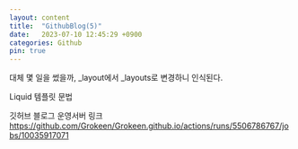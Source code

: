 ```yaml
---
layout: content
title:  "GithubBlog(5)"
date:   2023-07-10 12:45:29 +0900
categories: Github
pin: true
---
```


대체 몇 일을 썼을까,
_layout에서 _layouts로 변경하니 인식된다.

 Liquid 템플릿 문법


깃허브 블로그 운영서버 링크
 https://github.com/Grokeen/Grokeen.github.io/actions/runs/5506786767/jobs/10035917071

